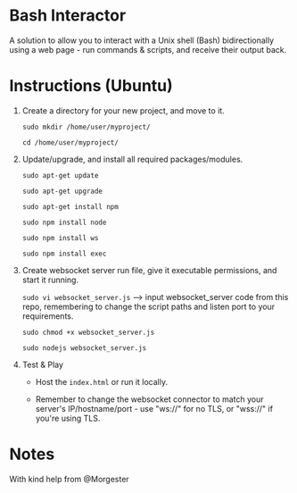 # Bash Interactor
A solution to allow you to interact with a Unix shell (Bash) bidirectionally using a web page - run commands &amp; scripts, and receive their output back.
# Instructions (Ubuntu)
1) Create a directory for your new project, and move to it.
   
   `sudo mkdir /home/user/myproject/`
   
   `cd /home/user/myproject/`

2) Update/upgrade, and install all required packages/modules.
   
   `sudo apt-get update`
   
   `sudo apt-get upgrade`
   
   `sudo apt-get install npm`
   
   `sudo npm install node`
   
   `sudo npm install ws`
   
   `sudo npm install exec`

3) Create websocket server run file, give it executable permissions, and start it running.

   `sudo vi websocket_server.js` --> input websocket_server code from this repo, remembering to change the script paths and listen port to your requirements.
   
   `sudo chmod +x websocket_server.js`
   
   `sudo nodejs websocket_server.js`

5) Test & Play

    - Host the `index.html` or run it locally.

    - Remember to change the websocket connector to match your server's IP/hostname/port - use "ws://" for no TLS, or "wss://" if you're using TLS.
# Notes
With kind help from @Morgester
